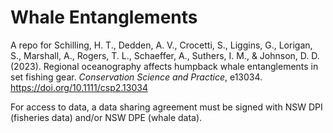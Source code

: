 # Whale Entanglements
 A repo for Schilling, H. T., Dedden, A. V., Crocetti, S., Liggins, G., Lorigan, S., Marshall, A., Rogers, T. L., Schaeffer, A., Suthers, I. M., & Johnson, D. D. (2023). Regional oceanography affects humpback whale
entanglements in set fishing gear. <i>Conservation Science and Practice</i>, e13034. https://doi.org/10.1111/csp2.13034
 
 For access to data, a data sharing agreement must be signed with NSW DPI (fisheries data) and/or NSW DPE (whale data).
